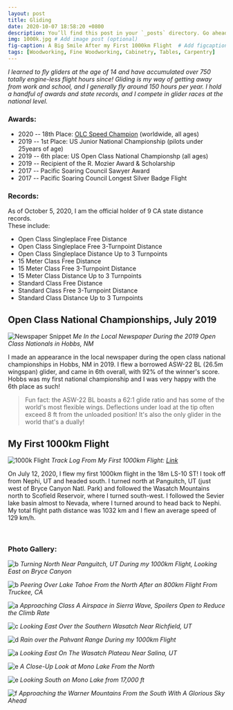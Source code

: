 ```yaml
---
layout: post
title: Gliding
date: 2020-10-07 18:58:20 +0800
description: You’ll find this post in your `_posts` directory. Go ahead and edit it and re-build the site to see your changes. # Add post description (optional)
img: 1000k.jpg # Add image post (optional)
fig-caption: A Big Smile After my First 1000km Flight  # Add figcaption (optional)
tags: [Woodworking, Fine Woodworking, Cabinetry, Tables, Carpentry]
---
```

_I learned to fly gliders at the age of 14 and have accumulated over 750 totally engine-less flight hours since! Gliding is my way of getting away from work and school, and I generally fly around 150 hours per year. I hold a handful of awards and state records, and I compete in glider races at the national level._

### Awards:
* 2020 -- 18th Place: [OLC Speed Champion](https://www.onlinecontest.org/olc-3.0/gliding/champion.html?st=olc-league&rt=olc&sp=2020&c=C0&sc=) (worldwide, all ages)
* 2019 -- 1st Place: US Junior National Championship (pilots under 25years of age)
* 2019 -- 6th place: US Open Class National Championshp (all ages)
* 2019 -- Recipient of the R. Mozier Award & Scholarship 
* 2017 -- Pacific Soaring Council Sawyer Award
* 2017 -- Pacific Soaring Council Longest Silver Badge Flight

### Records:
As of October 5, 2020, I am the official holder of 9 CA state distance records.<br />
These include: 
* Open Class Singleplace Free Distance
* Open Class Singleplace Free 3-Turnpoint Distance 
* Open Class Singleplace Distance Up to 3 Turnpoints 
* 15 Meter Class Free Distance
* 15 Meter Class Free 3-Turnpoint Distance 
* 15 Meter Class Distance Up to 3 Turnpoints
* Standard Class Free Distance
* Standard Class Free 3-Turnpoint Distance 
* Standard Class Distance Up to 3 Turnpoints

## Open Class National Championships, July 2019
![Newspaper Snippet]({{site.baseurl}}/assets/img/np-2.jpeg)
*Me In the Local Newspaper During the 2019 Open Class Nationals in Hobbs, NM*

I made an appearance in the local newspaper during the open class national championships in Hobbs, NM in 2019. I flew a borrowed ASW-22 BL (26.5m wingspan) glider, and came in 6th overall, with 92% of the winner's score. Hobbs was my first national championship and I was very happy with the 6th place as such!

> Fun fact: the ASW-22 BL boasts a 62:1 glide ratio and has some of the world's most flexible wings. Deflections under load at the tip often exceed 8 ft from the unloaded position! It's also the only glider in the world that's a dually!

## My First 1000km Flight
![1000k Flight]({{site.baseurl}}/assets/img/1000k-map.jpg)
*Track Log From My First 1000km Flight: [Link](https://www.onlinecontest.org/olc-3.0/gliding/flightinfo.html?dsId=7961518)*

On July 12, 2020, I flew my first 1000km flight in the 18m LS-10 ST! I took off from Nephi, UT and headed south. I turned north at Panguitch, UT (just west of Bryce Canyon Natl. Park) and followed the Wasatch Mountains north to Scofield Reservoir, where I turned south-west. I followed the Sevier lake basin almost to Nevada, where I turned around to head back to Nephi. My total flight path distance was 1032 km and I flew an average speed of 129 km/h.

<br />

### Photo Gallery:

![b]({{site.baseurl}}/assets/img/IMG_2108.jpg)
*Turning North Near Panguitch, UT During my 1000km Flight, Looking East on Bryce Canyon* <br />

![b]({{site.baseurl}}/assets/img/Tahoe.jpg)
*Peering Over Lake Tahoe From the North After an 800km Flight From Truckee, CA* <br />

![a]({{site.baseurl}}/assets/img/IMG_4215.jpg)
*Approaching Class A Airspace in Sierra Wave, Spoilers Open to Reduce the Climb Rate* <br />

![c]({{site.baseurl}}/assets/img/IMG_2150.jpg)
*Looking East Over the Southern Wasatch Near Richfield, UT* <br />

![d]({{site.baseurl}}/assets/img/IMG_2152.jpg)
*Rain over the Pahvant Range During my 1000km Flight* <br />

![a]({{site.baseurl}}/assets/img/IMG_2021.jpg)
*Looking East On The Wasatch Plateau Near Salina, UT* <br />

![e]({{site.baseurl}}/assets/img/mono.jpg)
*A Close-Up Look at Mono Lake From the North*  <br />

![e]({{site.baseurl}}/assets/img/IMG_2158.jpg)
*Looking South on Mono Lake from 17,000 ft*  <br />

![f]({{site.baseurl}}/assets/img/IMG_2287.jpg)
*Approaching the Warner Mountains From the South With A Glorious Sky Ahead* <br />




